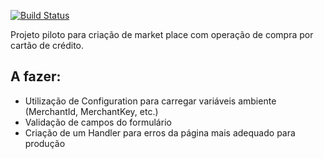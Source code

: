 [![Build Status](https://travis-ci.org/lucasbsimao/purchaseapp.svg?branch=master)](https://travis-ci.org/lucasbsimao/purchaseapp)

Projeto piloto para criação de market place com operação de compra por cartão de crédito. 

## A fazer:

* Utilização de Configuration para carregar variáveis ambiente (MerchantId, MerchantKey, etc.)
* Validação de campos do formulário
* Criação de um Handler para erros da página mais adequado para produção